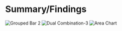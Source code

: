 # Summary/Findings

![Grouped Bar 2](https://github.com/rml-lee/MYSQL-Tableau-Video-Games-Project/assets/160198611/5a5895fd-8eb4-4dad-b1dd-10499105fc31)
![Dual Combination-3](https://github.com/rml-lee/MYSQL-Tableau-Video-Games-Project/assets/160198611/5ddba8b3-428b-4104-9f72-f66819588f9b)
![Area Chart](https://github.com/rml-lee/MYSQL-Tableau-Video-Games-Project/assets/160198611/91790748-350e-4f5b-9f05-27467766f59d)
